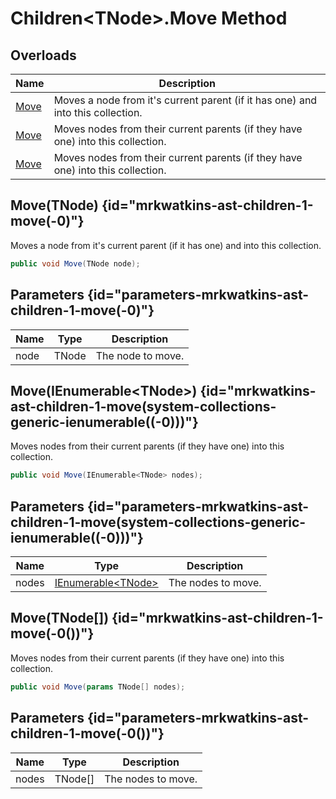 # Children&lt;TNode&gt;.Move Method
## Overloads

| Name | Description |
| ---- | ----------- |
| [Move](MrKWatkins.Ast.Children-1.Move.md#mrkwatkins-ast-children-1-move(-0)) | Moves a node from it&#39;s current parent (if it has one) and into this collection. |
| [Move](MrKWatkins.Ast.Children-1.Move.md#mrkwatkins-ast-children-1-move(system-collections-generic-ienumerable((-0)))) | Moves nodes from their current parents (if they have one) into this collection. |
| [Move](MrKWatkins.Ast.Children-1.Move.md#mrkwatkins-ast-children-1-move(-0())) | Moves nodes from their current parents (if they have one) into this collection. |

## Move(TNode) {id="mrkwatkins-ast-children-1-move(-0)"}

Moves a node from it&#39;s current parent (if it has one) and into this collection.

```c#
public void Move(TNode node);
```

## Parameters {id="parameters-mrkwatkins-ast-children-1-move(-0)"}

| Name | Type | Description |
| ---- | ---- | ----------- |
| node | TNode | The node to move. |

## Move(IEnumerable&lt;TNode&gt;) {id="mrkwatkins-ast-children-1-move(system-collections-generic-ienumerable((-0)))"}

Moves nodes from their current parents (if they have one) into this collection.

```c#
public void Move(IEnumerable<TNode> nodes);
```

## Parameters {id="parameters-mrkwatkins-ast-children-1-move(system-collections-generic-ienumerable((-0)))"}

| Name | Type | Description |
| ---- | ---- | ----------- |
| nodes | [IEnumerable&lt;TNode&gt;](https://learn.microsoft.com/en-gb/dotnet/api/System.Collections.Generic.IEnumerable-1) | The nodes to move. |

## Move(TNode\[\]) {id="mrkwatkins-ast-children-1-move(-0())"}

Moves nodes from their current parents (if they have one) into this collection.

```c#
public void Move(params TNode[] nodes);
```

## Parameters {id="parameters-mrkwatkins-ast-children-1-move(-0())"}

| Name | Type | Description |
| ---- | ---- | ----------- |
| nodes | TNode\[\] | The nodes to move. |


